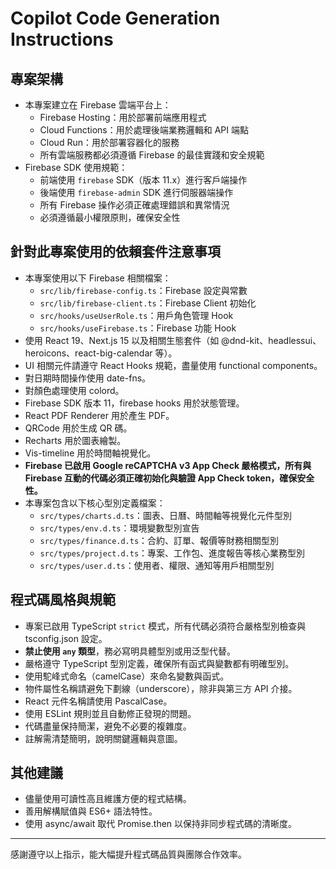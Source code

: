 # Copilot Code Generation Instructions

## 專案架構
- 本專案建立在 Firebase 雲端平台上：
  - Firebase Hosting：用於部署前端應用程式
  - Cloud Functions：用於處理後端業務邏輯和 API 端點
  - Cloud Run：用於部署容器化的服務
  - 所有雲端服務都必須遵循 Firebase 的最佳實踐和安全規範
- Firebase SDK 使用規範：
  - 前端使用 `firebase` SDK（版本 11.x）進行客戶端操作
  - 後端使用 `firebase-admin` SDK 進行伺服器端操作
  - 所有 Firebase 操作必須正確處理錯誤和異常情況
  - 必須遵循最小權限原則，確保安全性

## 針對此專案使用的依賴套件注意事項
- 本專案使用以下 Firebase 相關檔案：
  - `src/lib/firebase-config.ts`：Firebase 設定與常數
  - `src/lib/firebase-client.ts`：Firebase Client 初始化
  - `src/hooks/useUserRole.ts`：用戶角色管理 Hook
  - `src/hooks/useFirebase.ts`：Firebase 功能 Hook
- 使用 React 19、Next.js 15 以及相關生態套件（如 @dnd-kit、headlessui、heroicons、react-big-calendar 等）。
- UI 相關元件請遵守 React Hooks 規範，盡量使用 functional components。
- 對日期時間操作使用 date-fns。
- 對顏色處理使用 colord。
- Firebase SDK 版本 11，firebase hooks 用於狀態管理。
- React PDF Renderer 用於產生 PDF。
- QRCode 用於生成 QR 碼。
- Recharts 用於圖表繪製。
- Vis-timeline 用於時間軸視覺化。
- **Firebase 已啟用 Google reCAPTCHA v3 App Check 嚴格模式，所有與 Firebase 互動的代碼必須正確初始化與驗證 App Check token，確保安全性。**
- 本專案包含以下核心型別定義檔案：
  - `src/types/charts.d.ts`：圖表、日曆、時間軸等視覺化元件型別
  - `src/types/env.d.ts`：環境變數型別宣告
  - `src/types/finance.d.ts`：合約、訂單、報價等財務相關型別
  - `src/types/project.d.ts`：專案、工作包、進度報告等核心業務型別
  - `src/types/user.d.ts`：使用者、權限、通知等用戶相關型別

## 程式碼風格與規範
- 專案已啟用 TypeScript `strict` 模式，所有代碼必須符合嚴格型別檢查與 tsconfig.json 設定。
- **禁止使用 `any` 類型**，務必寫明具體型別或用泛型代替。
- 嚴格遵守 TypeScript 型別定義，確保所有函式與變數都有明確型別。
- 使用駝峰式命名（camelCase）來命名變數與函式。
- 物件屬性名稱請避免下劃線（underscore），除非與第三方 API 介接。
- React 元件名稱請使用 PascalCase。
- 使用 ESLint 規則並且自動修正發現的問題。
- 代碼盡量保持簡潔，避免不必要的複雜度。
- 註解需清楚簡明，說明關鍵邏輯與意圖。

## 其他建議
- 儘量使用可讀性高且維護方便的程式結構。
- 善用解構賦值與 ES6+ 語法特性。
- 使用 async/await 取代 Promise.then 以保持非同步程式碼的清晰度。

---

感謝遵守以上指示，能大幅提升程式碼品質與團隊合作效率。
